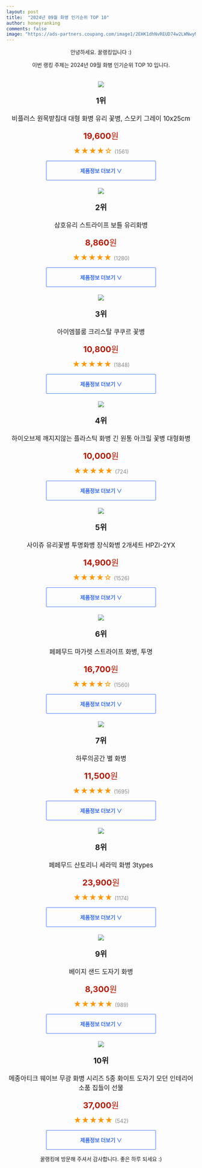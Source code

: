 ```yaml
---
layout: post
title:  "2024년 09월 화병 인기순위 TOP 10"
author: honeyranking
comments: false
image: "https://ads-partners.coupang.com/image1/2EHK1dhNvREUD74w2LWNwyMRuC4GGtN5RmWd2ihwcvmoeECpCfQGCSynYzkaXcBkpqUR5_zdDMOLkm-aFI-SQP1Xk7A6BpGBzOd8-JsSNoeUYo8R7zqzbVbKPoFw5aOZAEXxv0chmESxAU5r0JjC5bMClT6bF3iRdmplYUlvJFbIvHEUMs61rtkrp49J37pmxiY-Wr6F193AD5SmbRWb3SNU8GHQafAe641EwC1avW5xe8cMwW3bvbIznzE4iToyd7ugFS1AlBSrSUxONP5Qv9DmwVf-nsgHv9Dg5Zq_ftfjLT_2C7N3MPWbeeK4l4M="
---
```

<p style="text-align: center;">안녕하세요. 꿀랭킹입니다 :)</p>
<p style="text-align: center;">이번 랭킹 주제는 2024년 09월 화병 인기순위 TOP 10 입니다.</p><center><img src="https://ads-partners.coupang.com/image1/2EHK1dhNvREUD74w2LWNwyMRuC4GGtN5RmWd2ihwcvmoeECpCfQGCSynYzkaXcBkpqUR5_zdDMOLkm-aFI-SQP1Xk7A6BpGBzOd8-JsSNoeUYo8R7zqzbVbKPoFw5aOZAEXxv0chmESxAU5r0JjC5bMClT6bF3iRdmplYUlvJFbIvHEUMs61rtkrp49J37pmxiY-Wr6F193AD5SmbRWb3SNU8GHQafAe641EwC1avW5xe8cMwW3bvbIznzE4iToyd7ugFS1AlBSrSUxONP5Qv9DmwVf-nsgHv9Dg5Zq_ftfjLT_2C7N3MPWbeeK4l4M=" style="margin-top:20px" /></center><p style="text-align: center; font-size: 20px"><b>1위</b></p><p style="text-align: center; font-size: 17px">비플러스 원목받침대 대형 화병 유리 꽃병, 스모키 그레이 10x25cm</p><p style="text-align: center;"><span style="color: #b61800; font-size: 22px;"><b>19,600</b>원</span></p><p style="text-align: center;"><span style="color: #ff9600; font-size: 20px;">★★★★☆ </span><span style="color: #878787;">(1561)</span></p><center><a href="https://link.coupang.com/re/AFFSDP?lptag=AF3899140&subid=honeyrank&pageKey=8266813955&itemId=23821106704&vendorItemId=90844815865&traceid=V0-153-8a12114fdd736dca&clickBeacon=2a07a080-7b14-11ef-93af-bf7a8244ca7e%7E3&requestid=20240925170000625010719151&token=31850C%7CMIXED"><div style="font-size: 14px; display: inline-block; padding: 15px 90px; color: #346aff; border-radius: 2px; border: 1px solid #346aff; cursor: pointer;"><b>제품정보 더보기 &or;</b></div></a></center><center><img src="https://ads-partners.coupang.com/image1/8Nha0gvTuTuuNmfH8MFkFL1PJK1gifEacZ-43NqPYEuJSoD_W_Nfe3n_0Iy_p_0pS7xWumC2HBhXwg32OAIFt4onk6UaYT2QH9rzf0ChANVyR-thGvp36Up9nNv8inreTjStk9ZzkOi--4gon99l04GVo9G--1iHwrP6DS1iJnBkYlUAshv-JBYvcMbQ1adEpKQsN_-cg1gwMuJ73j0TDQ6fVj1TI8pI_YM5vx55IqKhofTbRc_MJrH30ioZC40e81jHv-wLITUyCWyk7kVpKRg_XG43PVw1" style="margin-top:20px" /></center><p style="text-align: center; font-size: 20px"><b>2위</b></p><p style="text-align: center; font-size: 17px">삼호유리 스트라이프 보틀 유리화병</p><p style="text-align: center;"><span style="color: #b61800; font-size: 22px;"><b>8,860</b>원</span></p><p style="text-align: center;"><span style="color: #ff9600; font-size: 20px;">★★★★★ </span><span style="color: #878787;">(1280)</span></p><center><a href="https://link.coupang.com/re/AFFSDP?lptag=AF3899140&subid=honeyrank&pageKey=68460184&itemId=228502161&vendorItemId=3558248875&traceid=V0-153-5b4b3bd11519f26b&requestid=20240925170000625010719151&token=31850C%7CMIXED"><div style="font-size: 14px; display: inline-block; padding: 15px 90px; color: #346aff; border-radius: 2px; border: 1px solid #346aff; cursor: pointer;"><b>제품정보 더보기 &or;</b></div></a></center><center><img src="https://ads-partners.coupang.com/image1/jr4TaT_tHWp1ohoVjj9kyurkHNTq7Bl__5Gsz0xzKSCYxGuybZMQPyZ1k85XBHZG0ORdeVB3KDno2q4NKUZNWeO5epcItwa9I8WDXHFFMXPOgzVEibK0Dmr8aQ2Qls11Ya7cGnNI1vZpv-ZWcA59pSDHRw5OHBVz3d9HkfqvY0JIBZj7eMMFP5zPza1NWuxApWAiE_tdXbeK-6VXIDYO1SVokwV14R6RQZM7V15YgdrQh9oc7wXTgSmCYBjAgDqTZU-g58Cy4Pe_tBbor5WFcE8=" style="margin-top:20px" /></center><p style="text-align: center; font-size: 20px"><b>3위</b></p><p style="text-align: center; font-size: 17px">아이엠블룸 크리스탈 쿠쿠르 꽃병</p><p style="text-align: center;"><span style="color: #b61800; font-size: 22px;"><b>10,800</b>원</span></p><p style="text-align: center;"><span style="color: #ff9600; font-size: 20px;">★★★★★ </span><span style="color: #878787;">(1848)</span></p><center><a href="https://link.coupang.com/re/AFFSDP?lptag=AF3899140&subid=honeyrank&pageKey=5018414466&itemId=6726607917&vendorItemId=74019580776&traceid=V0-153-4320ac1c70d8cebd&requestid=20240925170000625010719151&token=31850C%7CMIXED"><div style="font-size: 14px; display: inline-block; padding: 15px 90px; color: #346aff; border-radius: 2px; border: 1px solid #346aff; cursor: pointer;"><b>제품정보 더보기 &or;</b></div></a></center><center><img src="https://ads-partners.coupang.com/image1/FPtsF5gT3531x2kUFJoqSN-CVuT25rL2lE4Te5Y7-YAONbC2HBEKcKyeFP2LBA4rOus_3QIHdEQm7WpWioUJUM5EqXTdCD-WQHPl7-f9fG9g7NxZZoxb4RIUVD5wVdSoLNzpqTFHVdTH63AQZkBE5s43vmOBeoInFSbXaDP5Ao_ZvIE1MBXBSONX0H3PB0-WdLahdooKUkk7GU4UKbm8I46dlYqqMZOdNGVSHf4VdDLUqDyQwM4_UC5b85H1tsuwGDCcAYNNGSenEtj6LfO9fmy3FFmB-Cb6VbAWAj1kaUr5JJsmBImhXma8n9Po9mw=" style="margin-top:20px" /></center><p style="text-align: center; font-size: 20px"><b>4위</b></p><p style="text-align: center; font-size: 17px">하이오브제 깨지지않는 플라스틱 화병 긴 원통 아크릴 꽃병 대형화병</p><p style="text-align: center;"><span style="color: #b61800; font-size: 22px;"><b>10,000</b>원</span></p><p style="text-align: center;"><span style="color: #ff9600; font-size: 20px;">★★★★★ </span><span style="color: #878787;">(724)</span></p><center><a href="https://link.coupang.com/re/AFFSDP?lptag=AF3899140&subid=honeyrank&pageKey=7939664418&itemId=21864349765&vendorItemId=90558404060&traceid=V0-153-4349ea6b8a399c18&clickBeacon=2a07a080-7b14-11ef-a56a-340b40211dfa%7E3&requestid=20240925170000625010719151&token=31850C%7CMIXED"><div style="font-size: 14px; display: inline-block; padding: 15px 90px; color: #346aff; border-radius: 2px; border: 1px solid #346aff; cursor: pointer;"><b>제품정보 더보기 &or;</b></div></a></center><center><img src="https://ads-partners.coupang.com/image1/iKOUaJBiULYtaL6LiIm98vf0kP48QhsSMQxoWv0c0C5XcnDxFwLw-dca-MjZod5T0wqxL8AUclSHw2sysHkX7J36CtmE05lo3n6n5UJFu-cKyGUWt3wZwZcqPLfxhwUU1AEySVQCYiq-JE4gjNw1M6g66J6SK_vmkf33pIB1Hyhem11JiBgHZdgH1TPN6Tu6cR6ZLS6H3SlUbQ5rPbRGsvPYHEOot3EMr3gbiCYjLWUXTzw5HDTiIm6GDxZm_g1yYV0z6yea5Agtrnpss6ESfVRUFRQkQ7OI4KQvcXj3-FwXVD2QxJVQ5r1m" style="margin-top:20px" /></center><p style="text-align: center; font-size: 20px"><b>5위</b></p><p style="text-align: center; font-size: 17px">사이쥬 유리꽃병 투명화병 장식화병  2개세트 HPZI-2YX</p><p style="text-align: center;"><span style="color: #b61800; font-size: 22px;"><b>14,900</b>원</span></p><p style="text-align: center;"><span style="color: #ff9600; font-size: 20px;">★★★★☆ </span><span style="color: #878787;">(1526)</span></p><center><a href="https://link.coupang.com/re/AFFSDP?lptag=AF3899140&subid=honeyrank&pageKey=8051674262&itemId=22584040713&vendorItemId=89625796895&traceid=V0-153-884b4b13126a87a2&requestid=20240925170000625010719151&token=31850C%7CMIXED"><div style="font-size: 14px; display: inline-block; padding: 15px 90px; color: #346aff; border-radius: 2px; border: 1px solid #346aff; cursor: pointer;"><b>제품정보 더보기 &or;</b></div></a></center><center><img src="https://ads-partners.coupang.com/image1/C-N3dA84IdBB8MHkC7Rl__SIRXj6UAYtJfhdCHkMvR3qdwNwV4R4OXJPpy04sq3XSxwMvVNfjJI2sR61DKgDSfEN2MLV5Ux21zUaeWABrXI0ro2jqh-l2fPBYBlNRtOQVXsoUo6JOIMYN6r7NxkAxNAfYz05VdmlpYTV1DcbaqANCzOwEVSi8TKn_uLMDhGPj4awTxpEmqacOhd8P22tCVtg18EVjepH36mrADvfKMonVilbDpt-R8v1gn72IJiiFZN5UUbiKmOawnUmon7clwm_31vp6Zw1KAWak3IPd-zTV2w6Hoj3Kyq4t87B60RR" style="margin-top:20px" /></center><p style="text-align: center; font-size: 20px"><b>6위</b></p><p style="text-align: center; font-size: 17px">페페무드 마가렛 스트라이프 화병, 투명</p><p style="text-align: center;"><span style="color: #b61800; font-size: 22px;"><b>16,700</b>원</span></p><p style="text-align: center;"><span style="color: #ff9600; font-size: 20px;">★★★★☆ </span><span style="color: #878787;">(1560)</span></p><center><a href="https://link.coupang.com/re/AFFSDP?lptag=AF3899140&subid=honeyrank&pageKey=7173048817&itemId=18075630245&vendorItemId=85228723462&traceid=V0-153-cb336a174aafce13&clickBeacon=2a07a080-7b14-11ef-8948-b896f0a03df6%7E3&requestid=20240925170000625010719151&token=31850C%7CMIXED"><div style="font-size: 14px; display: inline-block; padding: 15px 90px; color: #346aff; border-radius: 2px; border: 1px solid #346aff; cursor: pointer;"><b>제품정보 더보기 &or;</b></div></a></center><center><img src="https://ads-partners.coupang.com/image1/iAD8E-az_XTw00f4iHidqvinhpVJEQ-Uhg7bdoFEoSNq8_fRPIR4t0TSdYBnnMFwjvV9K6Dr7w8He6IfXJ_UJa8wGS6lCe4wUkWESBpAoNLoGswvuheVF_rUPtkCeqTLpG5izPIbxnCrVVS536GnIT00jrED-CJt5NjIsQ5q_Xaxkds4CLJY3jbfRrwnQ7G8YBET3ZZXMVcZLKpg9ovsKSK8qn197DoT2ag-LbsWdk6Ap0anHgheFbHDKKPguOziuCZJ6-l4Lp-YVeD4HmJBIRzej91QHCqlfQ==" style="margin-top:20px" /></center><p style="text-align: center; font-size: 20px"><b>7위</b></p><p style="text-align: center; font-size: 17px">하루의공간 별 화병</p><p style="text-align: center;"><span style="color: #b61800; font-size: 22px;"><b>11,500</b>원</span></p><p style="text-align: center;"><span style="color: #ff9600; font-size: 20px;">★★★★★ </span><span style="color: #878787;">(1695)</span></p><center><a href="https://link.coupang.com/re/AFFSDP?lptag=AF3899140&subid=honeyrank&pageKey=5297726677&itemId=7638902237&vendorItemId=76041634146&traceid=V0-153-a90d66ff311d25fd&requestid=20240925170000625010719151&token=31850C%7CMIXED"><div style="font-size: 14px; display: inline-block; padding: 15px 90px; color: #346aff; border-radius: 2px; border: 1px solid #346aff; cursor: pointer;"><b>제품정보 더보기 &or;</b></div></a></center><center><img src="https://ads-partners.coupang.com/image1/aWQhWVNEVuhszkhGaYBlHa6ecMFlc4q035EmDKodhbjso6RzG9665dStOIOQgcCFoJFZJK1JDjobzXC7GPlmdKXM62JA2yPvJ17dC7zoYQUb23hK70h-4COJSPVXgPFRtwIHkVMMo6UJE2_a6C92TzRlUizYBPgBwdQBvXY6x0Bx0JLw43S0WabrP1jdaq__sgIBXKUqHqO8ok86YuZaNfP1LKRJ2-eFX-vf15kU1DrODNfZSAfxwVaZjMd-pLZNU325GCYS1A1p333Ek4BfO7WWIBbWvdo66RRO3E0soimPAtYNBvRDEJ7KOB4k8r0=" style="margin-top:20px" /></center><p style="text-align: center; font-size: 20px"><b>8위</b></p><p style="text-align: center; font-size: 17px">페페무드 산토리니 세라믹 화병 3types</p><p style="text-align: center;"><span style="color: #b61800; font-size: 22px;"><b>23,900</b>원</span></p><p style="text-align: center;"><span style="color: #ff9600; font-size: 20px;">★★★★★ </span><span style="color: #878787;">(1174)</span></p><center><a href="https://link.coupang.com/re/AFFSDP?lptag=AF3899140&subid=honeyrank&pageKey=7546254741&itemId=19849117701&vendorItemId=86950354133&traceid=V0-153-9c91a3b40052884e&clickBeacon=2a07a080-7b14-11ef-815d-44f45048e31a%7E3&requestid=20240925170000625010719151&token=31850C%7CMIXED"><div style="font-size: 14px; display: inline-block; padding: 15px 90px; color: #346aff; border-radius: 2px; border: 1px solid #346aff; cursor: pointer;"><b>제품정보 더보기 &or;</b></div></a></center><center><img src="https://ads-partners.coupang.com/image1/uxgEIVn9Dp7_9Z3Bu6FVsobHG45TFgNAamowZFZJbRgbxcDsuqSMwPap7dl8iBUTuzBVGMgYvVALT8StILpEDJyvoxcOiqFnL4_uzcBxXbs2q9lnMtwq4XobAaS61NQ5YIx1xpEMC6xiwS0sc0DL6uBO1CkkCccLG0zY1flBVStltO4Wv01Q4zCHnrvYGPCu4W_k2Lcrj6IM2Oj9wEhLdYJvjqg1vEU0MWFr38lUja0HXRx3vNWhdLCHbfHU_0iBoz3WPbd3-ayp0OCHtpC3m7Tj8CXoEwjVZiA3dsRqQnnIkOHeb6rHK_I4" style="margin-top:20px" /></center><p style="text-align: center; font-size: 20px"><b>9위</b></p><p style="text-align: center; font-size: 17px">베이지 샌드 도자기 화병</p><p style="text-align: center;"><span style="color: #b61800; font-size: 22px;"><b>8,300</b>원</span></p><p style="text-align: center;"><span style="color: #ff9600; font-size: 20px;">★★★★★ </span><span style="color: #878787;">(989)</span></p><center><a href="https://link.coupang.com/re/AFFSDP?lptag=AF3899140&subid=honeyrank&pageKey=6500697622&itemId=14310556547&vendorItemId=88069497375&traceid=V0-153-2f9085d0fc981e42&requestid=20240925170000625010719151&token=31850C%7CMIXED"><div style="font-size: 14px; display: inline-block; padding: 15px 90px; color: #346aff; border-radius: 2px; border: 1px solid #346aff; cursor: pointer;"><b>제품정보 더보기 &or;</b></div></a></center><center><img src="https://ads-partners.coupang.com/image1/HGHUep2CmP8WCrEsHHWYXvFZ8zV2u15UkS7L0GBrb4ri7jHrKu2r0LNiWbRzCVoimBhmv_E_RfPCLDReBmMnJYojS-K2z7XvEhfkTJLflGUJP8ob6TtyqRYUFbNG68g5q96r452n_l9SdYJ1-Apllu7v5roDCfhwHiH2EhwEqwIdsWQcJYCcsCSc19YaWqdZwIvWSzAdOxu99B-kR7EqhEeD-gdjjW4vKz1QD8zf8HDA3wo49OtmGkfWKtWys0awQDRkZ2Whavym3Dzyg8o5jrSbxomGMmt4LeMPuhwqCRbEnOwz_KG2_MnXPiwO7BM=" style="margin-top:20px" /></center><p style="text-align: center; font-size: 20px"><b>10위</b></p><p style="text-align: center; font-size: 17px">메종아티크 웨이브 무광 화병 시리즈 5종 화이트 도자기 모던 인테리어 소품 집들이 선물</p><p style="text-align: center;"><span style="color: #b61800; font-size: 22px;"><b>37,000</b>원</span></p><p style="text-align: center;"><span style="color: #ff9600; font-size: 20px;">★★★★★ </span><span style="color: #878787;">(542)</span></p><center><a href="https://link.coupang.com/re/AFFSDP?lptag=AF3899140&subid=honeyrank&pageKey=8205729358&itemId=23535653647&vendorItemId=90561893562&traceid=V0-153-501eb4f620bb4920&clickBeacon=2a07a080-7b14-11ef-b6e7-11fdefe7c375%7E3&requestid=20240925170000625010719151&token=31850C%7CMIXED"><div style="font-size: 14px; display: inline-block; padding: 15px 90px; color: #346aff; border-radius: 2px; border: 1px solid #346aff; cursor: pointer;"><b>제품정보 더보기 &or;</b></div></a></center><p style="text-align: center;">꿀랭킹에 방문해 주셔서 감사합니다. 좋은 하루 되세요 :)</p>
